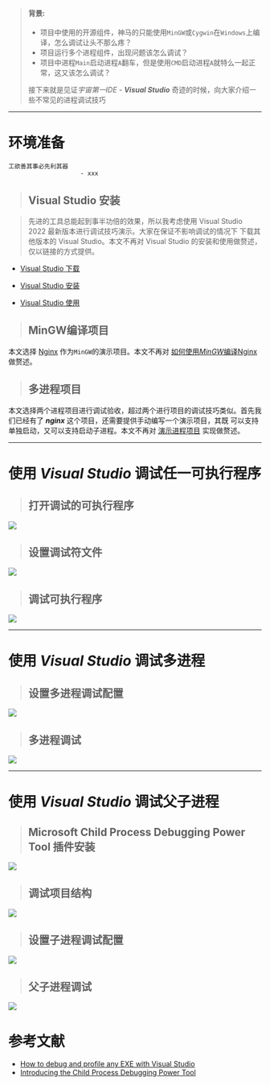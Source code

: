 > ####  **背景:**
> * 项目中使用的开源组件，神马的只能使用`MinGW`或`Cygwin`在`Windows`上编译，怎么调试让头不那么疼？
> * 项目运行多个进程组件，出现问题该怎么调试？
> * 项目中进程`Main`启动进程`A`翻车，但是使用`CMD`启动进程`A`就特么一起正常，这又该怎么调试？
>
> 接下来就是见证*宇宙第一IDE - **Visual Studio*** 奇迹的时候，向大家介绍一些不常见的进程调试技巧

___

# 环境准备

```
工欲善其事必先利其器
                    - xxx
```

> ## Visual Studio 安装

> 先进的工具总能起到事半功倍的效果，所以我考虑使用 Visual Studio 2022 最新版本进行调试技巧演示。大家在保证不影响调试的情况下
> 下载其他版本的 Visual Studio。本文不再对 Visual Studio 的安装和使用做赘述，仅以链接的方式提供。

- [Visual Studio 下载]()
  
- [Visual Studio 安装]()
 
- [Visual Studio 使用]()


> ## MinGW编译项目

本文选择 [Nginx](https://www.nginx.com/) 作为`MinGW`的演示项目。本文不再对 [如何使用*MinGW*编译Nginx](https://note.youdao.com/s/ZHyptKSj) 做赘述。


> ## 多进程项目

本文选择两个进程项目进行调试验收，超过两个进行项目的调试技巧类似。首先我们已经有了 ***nginx*** 这个项目，还需要提供手动编写一个演示项目，其既
可以支持单独启动，又可以支持启动子进程。本文不再对 [演示进程项目]() 实现做赘述。

___

# 使用 *Visual Studio* 调试任一可执行程序
> ## 打开调试的可执行程序

![](./res/open_exe.gif)

> ## 设置调试符文件

![](./res/setting_symbol.gif)

> ## 调试可执行程序

![](./res/debugging.gif)

___


# 使用 *Visual Studio* 调试多进程

> ## 设置多进程调试配置
![](./res/setting_multi_process.gif)

> ## 多进程调试
![](./res/debugging_multi_process.gif)

___


# 使用 *Visual Studio* 调试父子进程

> ## **Microsoft Child Process Debugging Power Tool** 插件安装

![](./res/child_process_extension.gif)

> ## 调试项目结构

![](./res/debugging_demo.gif)

> ## 设置子进程调试配置

![](./res/child_prcoess_bugging_setting.gif)

> ## 父子进程调试

![](./res/child_prcoess_bugging.gif)



# 参考文献
- [How to debug and profile any EXE with Visual Studio](https://devblogs.microsoft.com/visualstudio/how-to-debug-and-profile-any-exe-with-visual-studio/)
- [Introducing the Child Process Debugging Power Tool](https://devblogs.microsoft.com/devops/introducing-the-child-process-debugging-power-tool/)

